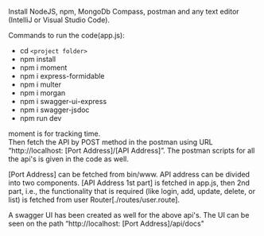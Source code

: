 Install NodeJS, npm, MongoDb Compass, postman and any text editor (IntelliJ or Visual Studio Code). 

Commands to run the code(app.js): 
* cd `<project folder>`
* npm install
* npm i moment
* npm i express-formidable
* npm i multer
* npm i morgan
* npm i swagger-ui-express
* npm i swagger-jsdoc
* npm run dev 

moment is for tracking time. \
Then fetch the API by POST method in the postman using URL “http://localhost: [Port Address]/[API Address]”. The postman scripts for all the api's is given in the code as well.  

[Port Address] can be fetched from bin/www. API address can be divided into two components. [API Address 1st part] is fetched in app.js, then 2nd part, i.e., the functionality that is required (like login, add, update, delete, or list) is fetched from user Router[./routes/user.route].  

A swagger UI has been created as well for the above api's. The UI can be seen on the path “http://localhost: [Port Address]/api/docs"
